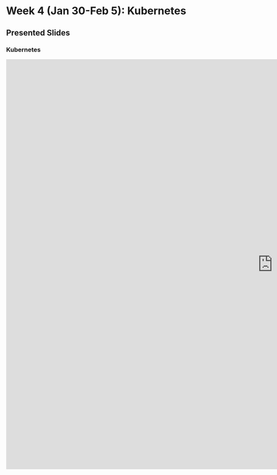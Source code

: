 # Week 4 (Jan 30-Feb 5): Kubernetes

## Presented Slides  

### Kubernetes

<div class="video-container-16by9"><iframe src="https://docs.google.com/presentation/d/e/2PACX-1vQuD3O5cbMPyZ4cNo0aiLWaIbJJV2U5g9k1a-LTTbvBNTMerQJtwkahstjgIjj3zpbWLFRlJRtUrHXT/embed?start=false&loop=false&delayms=3000" frameborder="0" width="1440" height="1109" allowfullscreen="true" mozallowfullscreen="true" webkitallowfullscreen="true"></iframe></iframe></div>

